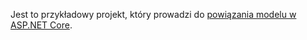 Jest to przykładowy projekt, który prowadzi do [powiązania modelu w ASP.NET Core](https://docs.microsoft.com/aspnet/core/mvc/models/model-binding).
